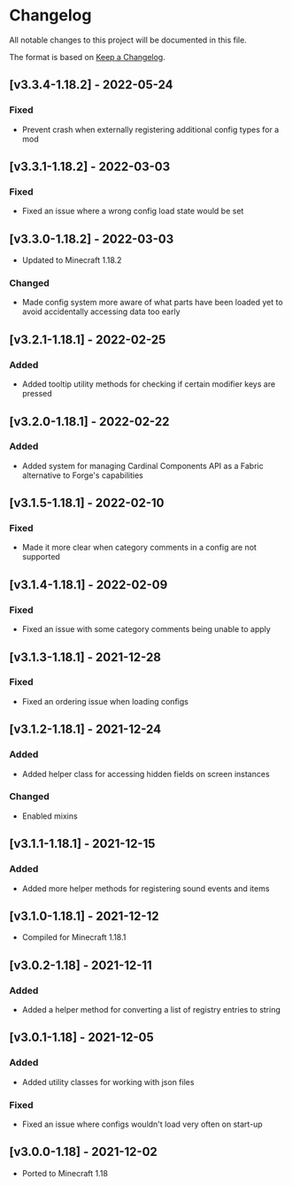 # Changelog
All notable changes to this project will be documented in this file.

The format is based on [Keep a Changelog].

## [v3.3.4-1.18.2] - 2022-05-24
### Fixed
- Prevent crash when externally registering additional config types for a mod

## [v3.3.1-1.18.2] - 2022-03-03
### Fixed
- Fixed an issue where a wrong config load state would be set

## [v3.3.0-1.18.2] - 2022-03-03
- Updated to Minecraft 1.18.2
### Changed
- Made config system more aware of what parts have been loaded yet to avoid accidentally accessing data too early

## [v3.2.1-1.18.1] - 2022-02-25
### Added
- Added tooltip utility methods for checking if certain modifier keys are pressed

## [v3.2.0-1.18.1] - 2022-02-22
### Added
- Added system for managing Cardinal Components API as a Fabric alternative to Forge's capabilities

## [v3.1.5-1.18.1] - 2022-02-10
### Fixed
- Made it more clear when category comments in a config are not supported

## [v3.1.4-1.18.1] - 2022-02-09
### Fixed
- Fixed an issue with some category comments being unable to apply

## [v3.1.3-1.18.1] - 2021-12-28
### Fixed
- Fixed an ordering issue when loading configs 

## [v3.1.2-1.18.1] - 2021-12-24
### Added
- Added helper class for accessing hidden fields on screen instances
### Changed
- Enabled mixins

## [v3.1.1-1.18.1] - 2021-12-15
### Added
- Added more helper methods for registering sound events and items

## [v3.1.0-1.18.1] - 2021-12-12
- Compiled for Minecraft 1.18.1

## [v3.0.2-1.18] - 2021-12-11
### Added
- Added a helper method for converting a list of registry entries to string

## [v3.0.1-1.18] - 2021-12-05
### Added
- Added utility classes for working with json files
### Fixed
- Fixed an issue where configs wouldn't load very often on start-up

## [v3.0.0-1.18] - 2021-12-02
- Ported to Minecraft 1.18

[Keep a Changelog]: https://keepachangelog.com/en/1.0.0/